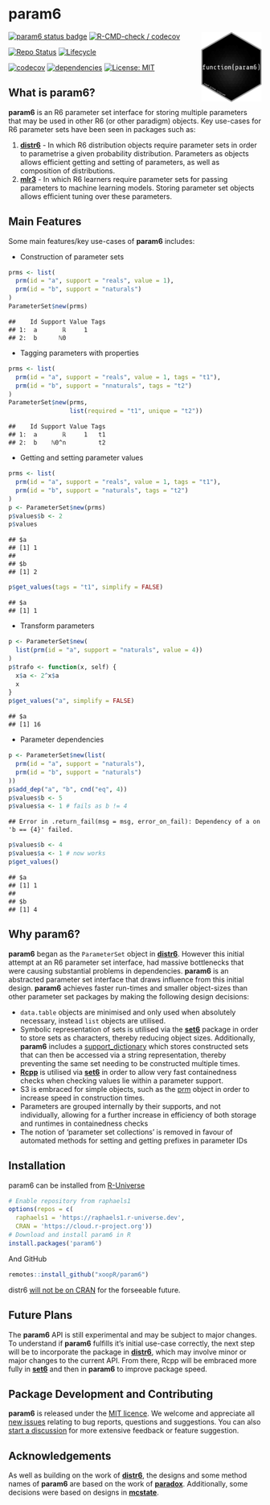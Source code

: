 param6
================

<img src="man/figures/logo.png" align="right" alt="" width="120" />

[![param6 status badge](https://raphaels1.r-universe.dev/badges/param6)](https://raphaels1.r-universe.dev)
[![R-CMD-check /
codecov](https://github.com/xoopR/param6/actions/workflows/check-covr.yml/badge.svg?branch=main)](https://github.com/xoopR/param6/actions/workflows/check-covr.yml)

[![Repo
Status](https://www.repostatus.org/badges/latest/active.svg)](https://github.com/xoopR/param6)
[![Lifecycle](https://lifecycle.r-lib.org/articles/figures/lifecycle-experimental.svg)](https://github.com/xoopR/param6)

[![codecov](https://app.codecov.io/gh/xoopR/param6/branch/master/graph/badge.svg)](https://app.codecov.io/gh/xoopR/param6)
[![dependencies](https://tinyverse.netlify.com/badge/param6)](https://CRAN.R-project.org/package=param6)
[![License:
MIT](https://img.shields.io/badge/License-MIT-yellow.svg)](https://opensource.org/licenses/MIT)

## What is param6?

**param6** is an R6 parameter set interface for storing multiple
parameters that may be used in other R6 (or other paradigm) objects. Key
use-cases for R6 parameter sets have been seen in packages such as:

1.  **[distr6](https://CRAN.R-project.org/package=distr6)** - In which
    R6 distribution objects require parameter sets in order to
    parametrise a given probability distribution. Parameters as objects
    allows efficient getting and setting of parameters, as well as
    composition of distributions.
2.  **[mlr3](https://CRAN.R-project.org/package=mlr3)** - In which R6
    learners require parameter sets for passing parameters to machine
    learning models. Storing parameter set objects allows efficient
    tuning over these parameters.

## Main Features

Some main features/key use-cases of **param6** includes:

-   Construction of parameter sets

``` r
prms <- list(
  prm(id = "a", support = "reals", value = 1),
  prm(id = "b", support = "naturals")
)
ParameterSet$new(prms)
```

    ##    Id Support Value Tags
    ## 1:  a       ℝ     1
    ## 2:  b      ℕ0

-   Tagging parameters with properties

``` r
prms <- list(
  prm(id = "a", support = "reals", value = 1, tags = "t1"),
  prm(id = "b", support = "nnaturals", tags = "t2")
)
ParameterSet$new(prms,
                 list(required = "t1", unique = "t2"))
```

    ##    Id Support Value Tags
    ## 1:  a       ℝ     1   t1
    ## 2:  b    ℕ0^n         t2

-   Getting and setting parameter values

``` r
prms <- list(
  prm(id = "a", support = "reals", value = 1, tags = "t1"),
  prm(id = "b", support = "naturals", tags = "t2")
)
p <- ParameterSet$new(prms)
p$values$b <- 2
p$values
```

    ## $a
    ## [1] 1
    ##
    ## $b
    ## [1] 2

``` r
p$get_values(tags = "t1", simplify = FALSE)
```

    ## $a
    ## [1] 1

-   Transform parameters

``` r
p <- ParameterSet$new(
  list(prm(id = "a", support = "naturals", value = 4))
)
p$trafo <- function(x, self) {
  x$a <- 2^x$a
  x
}
p$get_values("a", simplify = FALSE)
```

    ## $a
    ## [1] 16

-   Parameter dependencies

``` r
p <- ParameterSet$new(list(
  prm(id = "a", support = "naturals"),
  prm(id = "b", support = "naturals")
))
p$add_dep("a", "b", cnd("eq", 4))
p$values$b <- 5
p$values$a <- 1 # fails as b != 4
```

    ## Error in .return_fail(msg = msg, error_on_fail): Dependency of a on 'b == {4}' failed.

``` r
p$values$b <- 4
p$values$a <- 1 # now works
p$get_values()
```

    ## $a
    ## [1] 1
    ##
    ## $b
    ## [1] 4

## Why param6?

**param6** began as the `ParameterSet` object in
**[distr6](https://CRAN.R-project.org/package=distr6)**. However this
initial attempt at an R6 parameter set interface, had massive
bottlenecks that were causing substantial problems in dependencies.
**param6** is an abstracted parameter set interface that draws influence
from this initial design. **param6** achieves faster run-times and
smaller object-sizes than other parameter set packages by making the
following design decisions:

-   `data.table` objects are minimised and only used when absolutely
    necessary, instead `list` objects are utilised.
-   Symbolic representation of sets is utilised via the
    **[set6](https://CRAN.R-project.org/package=set6)** package in order
    to store sets as characters, thereby reducing object sizes.
    Additionally, **param6** includes a
    [support\_dictionary](https://xoopr.github.io/param6/reference/support_dictionary.html)
    which stores constructed sets that can then be accessed via a string
    representation, thereby preventing the same set needing to be
    constructed multiple times.
-   **[Rcpp](https://CRAN.R-project.org/package=Rcpp)** is utilised via
    **[set6](https://CRAN.R-project.org/package=set6)** in order to
    allow very fast containedness checks when checking values lie within
    a parameter support.
-   S3 is embraced for simple objects, such as the
    [prm](https://xoopr.github.io/param6/reference/prm.html) object in
    order to increase speed in construction times.
-   Parameters are grouped internally by their supports, and not
    individually, allowing for a further increase in efficiency of both
    storage and runtimes in containedness checks
-   The notion of ‘parameter set collections’ is removed in favour of
    automated methods for setting and getting prefixes in parameter IDs


## Installation

param6 can be installed from
[R-Universe](https://raphaels1.r-universe.dev/ui#package:param6)

``` r
# Enable repository from raphaels1
options(repos = c(
  raphaels1 = 'https://raphaels1.r-universe.dev',
  CRAN = 'https://cloud.r-project.org'))
# Download and install param6 in R
install.packages('param6')
```

And GitHub

``` r
remotes::install_github("xoopR/param6")
```

distr6 [will not be on
CRAN](https://twitter.com/RaphaelS101/status/1506321623250571265) for
the forseeable future.

## Future Plans

The **param6** API is still experimental and may be subject to major
changes. To understand if **param6** fulfills it’s initial use-case
correctly, the next step will be to incorporate the package in
**[distr6](https://CRAN.R-project.org/package=distr6)**, which may
involve minor or major changes to the current API. From there, Rcpp will
be embraced more fully in
**[set6](https://CRAN.R-project.org/package=set6)** and then in
**param6** to improve package speed.

## Package Development and Contributing

**param6** is released under the [MIT
licence](https://opensource.org/licenses/MIT). We welcome and appreciate
all [new issues](https://github.com/xoopR/param6/issues) relating to bug
reports, questions and suggestions. You can also [start a
discussion](https://github.com/xoopR/param6/discussions) for more
extensive feedback or feature suggestion.

## Acknowledgements

As well as building on the work of
**[distr6](https://CRAN.R-project.org/package=distr6)**, the designs and
some method names of **param6** are based on the work of
**[paradox](https://CRAN.R-project.org/package=paradox)**. Additionally,
some decisions were based on designs in
**[mcstate](https://github.com/mrc-ide/mcstate)**.

